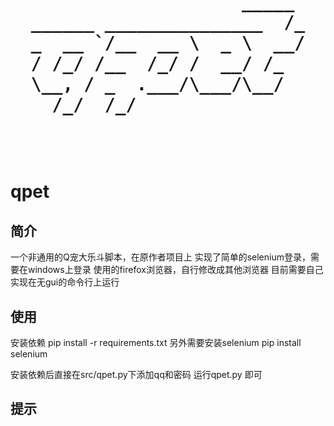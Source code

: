 <h1 align="center">
  <pre>
                    _____ 
______ _______________  /_
_  __ `/__  __ \  _ \  __/
/ /_/ /__  /_/ /  __/ /_  
\__, / _  .___/\___/\__/  
  /_/  /_/                

  </pre>
</h1>

# qpet

## 简介

一个非通用的Q宠大乐斗脚本，在原作者项目上 实现了简单的selenium登录，需要在windows上登录
使用的firefox浏览器，自行修改成其他浏览器
目前需要自己实现在无gui的命令行上运行

## 使用
安装依赖
pip install -r requirements.txt
另外需要安装selenium
pip install selenium

安装依赖后直接在src/qpet.py下添加qq和密码
运行qpet.py
即可

## 提示



